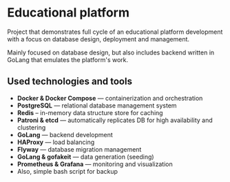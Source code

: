 # Educational platform 

Project that demonstrates full cycle of an educational platform development with a focus on database design, deployment and management.

Mainly focused on database design, but also includes backend written in GoLang that emulates the platform's work.

## Used technologies and tools

- **Docker & Docker Compose** — containerization and orchestration
- **PostgreSQL** — relational database management system
- **Redis** – in-memory data structure store for caching
- **Patroni & etcd** — automatically replicates DB for high availability and clustering
- **GoLang** — backend development
- **HAProxy** — load balancing
- **Flyway** — database migration management
- **GoLang & gofakeit** — data generation (seeding)
- **Prometheus & Grafana** — monitoring and visualization
- Also, simple bash script for backup
